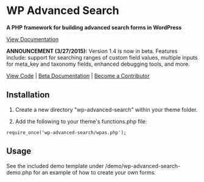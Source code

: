 # WP Advanced Search
**A PHP framework for building advanced search forms in WordPress**

[View Documentation](http://wpadvancedsearch.com/docs/)

**ANNOUNCEMENT  (3/27/2015):** Version 1.4 is now in beta.  Features include: support for searching ranges of custom field values, multiple inputs for meta_key and taxonomy fields, enhanced debugging tools, and more.

[View Code](https://github.com/bootsz/wp-advanced-search/tree/1.4-beta) | [Beta Documentation](http://wpadvancedsearch.com/beta/docs/) | [Become a Contributor](http://wpadvancedsearch.com/beta/contributing)


## Installation

1. Create a new directory "wp-advanced-search" within your theme folder.

2. Add the following to your theme's functions.php file:

` require_once('wp-advanced-search/wpas.php'); `

## Usage

See the included demo template under /demo/wp-advanced-search-demo.php for an example of how to create your own forms.

